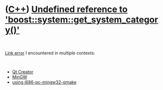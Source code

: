
 

 

 

 

 

([C++](Cpp.md)) [Undefined reference to 'boost::system::get\_system\_category()'](CppLinkErrorUndefinedReferenceToBoostSystemGet_system_category.md)
======================================================================================================================================================

 

[Link error](CppLinkError.md) I encountered in multiple contexts:

 

-   [Qt
    Creator](CppLinkErrorUndefinedReferenceToBoostSystemGet_system_categoryQtCreator.md)
-   [MinGW](CppLinkErrorUndefinedReferenceToBoostSystemGet_system_categoryMingw.md)
-   [using
    i686-pc-mingw32-qmake](CppLinkErrorUndefinedReferenceToBoostSystemGet_system_categoryI686-pc-mingw32-qmake.md)

 

 

 

 

 

 

